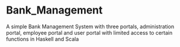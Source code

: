 # Bank_Management

A simple Bank Management System with three portals, administration portal, employee portal and user portal with limited access to certain functions in Haskell and Scala
